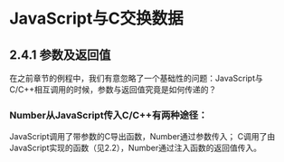 # JavaScript与C交换数据

## 2.4.1 参数及返回值
在之前章节的例程中，我们有意忽略了一个基础性的问题：JavaScript与C/C++相互调用的时候，参数与返回值究竟是如何传递的？

### Number从JavaScript传入C/C++有两种途径：

JavaScript调用了带参数的C导出函数，Number通过参数传入；
C调用了由JavaScript实现的函数（见2.2），Number通过注入函数的返回值传入。